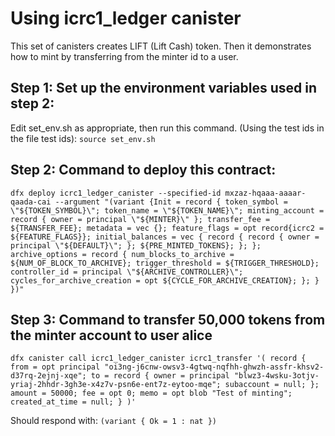 # Using icrc1_ledger canister

This set of canisters creates LIFT (Lift Cash) token.
Then it demonstrates how to mint by transferring from the minter id to a user.

## Step 1: Set up the environment variables used in step 2:

Edit set_env.sh as appropriate, then run this command. (Using the test ids in the file test ids):
`source set_env.sh`

## Step 2: Command to deploy this contract:

`dfx deploy icrc1_ledger_canister --specified-id mxzaz-hqaaa-aaaar-qaada-cai --argument "(variant {Init =
record {
token_symbol = \"${TOKEN_SYMBOL}\";
     token_name = \"${TOKEN_NAME}\";
minting_account = record { owner = principal \"${MINTER}\" };
     transfer_fee = ${TRANSFER_FEE};
     metadata = vec {};
     feature_flags = opt record{icrc2 = ${FEATURE_FLAGS}};
     initial_balances = vec { record { record { owner = principal \"${DEFAULT}\"; }; ${PRE_MINTED_TOKENS}; }; };
     archive_options = record {
         num_blocks_to_archive = ${NUM_OF_BLOCK_TO_ARCHIVE};
         trigger_threshold = ${TRIGGER_THRESHOLD};
         controller_id = principal \"${ARCHIVE_CONTROLLER}\";
cycles_for_archive_creation = opt ${CYCLE_FOR_ARCHIVE_CREATION};
};
}
})"`

## Step 3: Command to transfer 50,000 tokens from the minter account to user alice

`dfx canister call icrc1_ledger_canister icrc1_transfer '(
record {
from = opt principal "oi3ng-j6cnw-owsv3-4gtwq-nqfhh-ghwzh-assfr-khsv2-d37rq-2ejnj-xqe";
to = record {
owner = principal "blwz3-4wsku-3otjv-yriaj-2hhdr-3gh3e-x4z7v-psn6e-ent7z-eytoo-mqe";
subaccount = null;
};
amount = 50000;
fee = opt 0;
memo = opt blob "Test of minting";
created_at_time = null;
}
)'`

Should respond with: `(variant { Ok = 1 : nat })`
